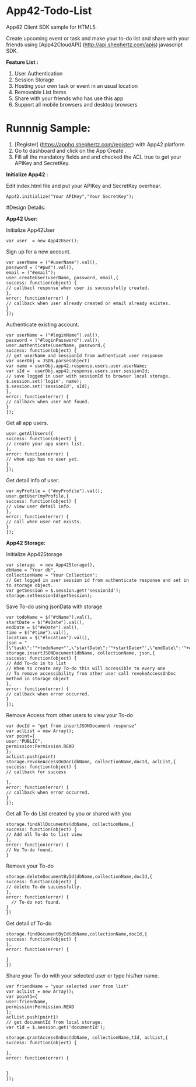 App42-Todo-List
================

App42 Client SDK sample for HTML5.

Create upcoming event or task and make your to-do list and share with your friends using [App42CloudAPI] (http://api.shephertz.com/apis) javascript SDK.

__Feature List :__

1. User Authentication 
2. Session Storage
3. Hosting your own task or event in an usual location
4. Removable List Items
5. Share with your friends who has use this app
6. Support all mobile browsers and desktop browsers

# Runnnig Sample:

1. [Register] (https://apphq.shephertz.com/register) with App42 platform
2. Go to dashboard and click on the App Create .
3. Fill all the mandatory fields and and checked the ACL true to get your APIKey and SecretKey.

__Initialize App42 :__

Edit index.html file and put your APIKey and SecretKey overhear.

```
App42.initialize("Your APIKey","Your SecretKey");

```

#Design Details:

__App42 User:__

Initialize App42User 
```
var user  = new App42User();
```

Sign up for a new account.
 
```
var userName = ("#userName").val(),
password = ("#pwd").val(),
email = ("#email");
user.createUser(userName, password, email,{
success: function(object) {
// callbacl response when user is successfully created.
},
error: function(error) {
// callback when user already created or email already existes.
}
});
```
Authenticate existing account.

```
var userName = ("#loginName").val(),
password = ("#loginPassword").val();
user.authenticate(userName, password,{
success: function(object) {
// get userName and sessionId from authenticat user response
var userObj = JSON.parse(object)
var name = userObj.app42.response.users.user.userName;
var sId =  userObj.app42.response.users.user.sessionId;
// save logged in user with sessionId to browser local storage.
$.session.set('login', name);
$.session.set('sessionId', sId);
},
error: function(error) {
// callback when user not found.
}
});
```
Get all app users.

```
user.getAllUsers({
success: function(object) {
// create your app users list.
},
error: function(error) {
// when app has no user yet.
}
});
```
Get detail info of user.
```
var myProfile = ("#myProfile").val();
user.getUser(myProfile,{
success: function(object) {
// view user detail info.
},
error: function(error) {
// call when user not exists.
}
});
```
__App42 Storage:__

Initialize App42Storage  
```
var storage  = new App42Storage(),
dbName = "Your db",
collectionName = "Your Collection";
// Get logged in user session id from authenticate response and set in to storage object.
var getSession = $.session.get('sessionId');
storage.setSessionId(getSession);
```

Save To-do using jsonData with storage 

```
var todoName = $("#tName").val(),
startDate = $("#sDate").val(),
endDate = $("#eDate").val(),
time = $("#time").val(),
location = $("#location").val(),
json = "{\"task\":'"+todoName+"',\"startDate\":'"+startDate+"',\"endDate\":'"+endDate+"',\"time\":'"+time+"',\"location\":'"+location+"'}";
storage.insertJSONDocument(dbName, collectionName, json,{
success: function(object) {
// Add To-do in to list 
// When to create any To-do this will accessible to every one
// To remove accessibility from other user call revokeAccessOnDoc method in storage object
},
error: function(error) {
// callback when error occurred.
}
}); 
```

Remove Access from other users to view your To-do

```
var docId = "get from insertJSONDocument response"
var aclList = new Array();
var point={
user:"PUBLIC",
permission:Permission.READ
};
aclList.push(point)
storage.revokeAccessOnDoc(dbName, collectionName,docId, aclList,{
success: function(object) {
// callback for success 

},
error: function(error) {
// callback when error occurred.
}
});  
```

Get all To-do List created by you or shared with you

```
storage.findAllDocuments(dbName, collectionName,{
success: function(object) {
// Add all To-do to list view
},
error: function(error) {
// No To-do found.
}
```

Remove your To-do

```
storage.deleteDocumentById(dbName,collectionName,docId,{
success: function(object) {
// delete To-do successfully.
},
error: function(error) {
  // To-do not found.
}
})
```
Get detail of To-do

```
storage.findDocumentById(dbName,collectionName,docId,{
success: function(object) {
},
error: function(error) {
 
}
})
```

Share your To-do with your selected user or type his/her name. 

```
var friendName = "your selected user from list"
var aclList = new Array();
var point1={
user:friendName,
permission:Permission.READ
};
aclList.push(point1)
// get documentId from local storage.
var tId = $.session.get('documentId');

storage.grantAccessOnDoc(dbName, collectionName,tId, aclList,{
success: function(object) {

},
error: function(error) {


}
});
```

